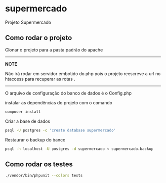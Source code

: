 # supermercado
Projeto Supermercado

## Como rodar o projeto

Clonar o projeto para a pasta padrão do apache

---
**NOTE**

Não irá rodar em servidor embotido do php pois o projeto reescreve a url no htaccess para recuperar as rotas .

---

O arquivo de configuração do banco de dados é o Config.php

instalar as dependências do projeto com o comando 
```bash
composer install
```
Criar a base de dados
```bash
psql -U postgres -c 'create database supermercado'
``` 
Restaurar o backup do banco
```bash
psql -h localhost -U postgres -d supermercado < supermercado.backup
```
 


## Como rodar os testes
```bash
./vendor/bin/phpunit --colors tests
```